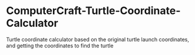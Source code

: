# ComputerCraft-Turtle-Coordinate-Calculator
Turtle coordinate calculator based on the original turtle launch coordinates, and getting the coordinates to find the turtle
